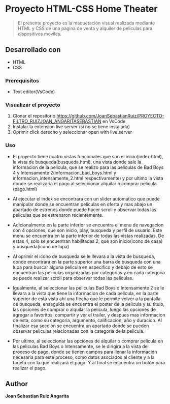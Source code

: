 # Proyecto HTML-CSS Home Theater

> El presente proyecto es la maquetación visual realizada mediante HTML y CSS de una pagina de venta y alquiler de peliculas para dispositivos moviles.

## Desarrollado con

- HTML
- CSS
  
### Prerequisitos

- Text editor(VsCode)

### Visualizar el proyecto

1. Clonar el repositorio https://github.com/JoanSebastianRuiz/PROYECTO-FILTRO_RUIZJOAN_ANGARITASEBASTIAN en VsCode
2. Instalar la extension live server (si no se tiene instalada)
3. Oprimir click derecho y seleccionar open with live server


### Uso

- El proyecto tiene cuatro vistas funcionales que son el inicio(index.html), la vista de busqueda(busqueda.html), una vista donde sale la informacion de la pelicula, que se realizo para las peliculas de Bad Boys 4 y Intensamente 2(informacion_bad_boys.html y informacion_intensamente_2.html respectivamente) y por ultimo la vista donde se realizaria el pago al seleccionar alquilar o comprar pelicula (pago.html)

- Al ejecutar el index se encontrara con un slider automatico que puede manipular donde se encuentran peliculas en oferta y mas abajo un apartado de estrenos donde puede hacer scroll y observar todas las peliculas que se estrenaron recientemente.

- Adicionalmente en la parte inferior se encuentra el menu de navegacion con 4 opciones, que son inicio, play, busqueda y perfil de usuario. Este menu se encuentra en la parte inferior de todas las vistas realizadas. De estas 4, solo se encuentran habilitadas 2, que son inicio(icono de casa) y busqueda(icono de lupa)

- Al oprimir el icono de busqueda se le llevara a la vista de busqueda, donde encontrara en la parte superior una barra de busqueda con una lupa para buscar alguna pelicula en especifico y debajo de esto se encuentran las peliculas organizadas por categorias y en cada categoria se puede realizar scroll para observar todas las peliculas.

- Igualmente, al seleccionar las peliculas Bad Boys o Intensamente 2 se le llevara a la vista que tiene la informacion de cada pelicula, en la parte superior de esta vista ahí una flecha que le permite volver a la pantalla de busqueda, enseguida se encuentra el poster de la pelicula y su titulo, las opciones de comprar o alquilar la pelicula, luego las opciones de agregar a favoritos, compartir y ver el trailer, y despues mas informacion de esta, como su categoria, argumento, calificacion, año y duracion. Al finalizar esa sección se encuentra un apartado donde se pueden observar peliculas relacionadas con la categoria de la pelicula.

- Por ultimo, al seleccionar las opciones de alquilar o comprar pelicula en las peliculas Bad Boys o Intensamente, se le dirigira a la vista del proceso de pago, donde se tienen campos para llenar la información necesaria para este proceso, como datos asociados al cliente y a la tarjeta con la que realizará el pago. Y al final se encuentra un botón para realizar el pago.
## Author

**Joan Sebastian Ruiz Angarita**
